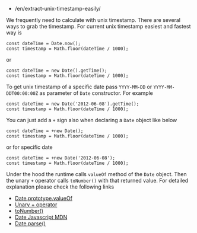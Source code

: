 -   /en/extract-unix-timestamp-easily/

We frequently need to calculate with unix timestamp. There are several ways to grab the timestamp. For current unix timestamp easiest and fastest way is

    const dateTime = Date.now();
    const timestamp = Math.floor(dateTime / 1000);

or

    const dateTime = new Date().getTime();
    const timestamp = Math.floor(dateTime / 1000);

To get unix timestamp of a specific date pass `YYYY-MM-DD` or `YYYY-MM-DDT00:00:00Z` as parameter of `Date` constructor. For example

    const dateTime = new Date('2012-06-08').getTime();
    const timestamp = Math.floor(dateTime / 1000);

You can just add a `+` sign also when declaring a `Date` object like below

    const dateTime = +new Date();
    const timestamp = Math.floor(dateTime / 1000);

or for specific date

    const dateTime = +new Date('2012-06-08');
    const timestamp = Math.floor(dateTime / 1000);

Under the hood the runtime calls `valueOf` method of the `Date` object. Then the unary `+` operator calls `toNumber()` with that returned value. For detailed explanation please check the following links

-   [Date.prototype.valueOf](http://es5.github.io/#x15.9.5.8)
-   [Unary + operator](http://es5.github.io/#x11.4.6)
-   [toNumber()](http://es5.github.io/#x9.3)
-   [Date Javascript MDN](https://developer.mozilla.org/en-US/docs/Web/JavaScript/Reference/Global_Objects/Date)
-   [Date.parse()](https://developer.mozilla.org/en-US/docs/Web/JavaScript/Reference/Global_Objects/Date/parse)
